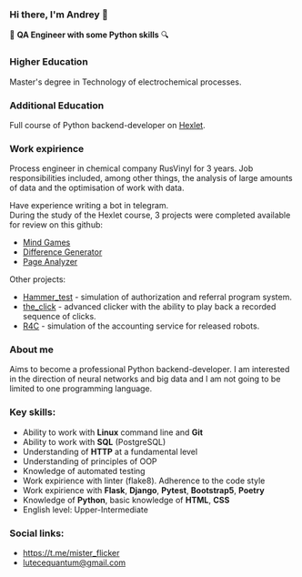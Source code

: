 ### Hi there, I'm Andrey 👋

🔎 **QA Engineer with some Python skills** 🔍

### Higher Education
Master's degree in Technology of electrochemical processes.

### Additional Education
Full course of Python backend-developer on [Hexlet](https://ru.hexlet.io/).

### Work expirience
Process engineer in chemical company RusVinyl for 3 years. Job responsibilities included, among other things, the analysis of large amounts of data and the optimisation of work with data.

Have experience writing a bot in telegram.  
During the study of the Hexlet course, 3 projects were completed available for review on this github:
- [Mind Games](https://github.com/MisterFlicker/python-project-49)
- [Difference Generator](https://github.com/MisterFlicker/python-project-50)
- [Page Analyzer](https://github.com/MisterFlicker/python-project-83)

Other projects:
- [Hammer_test](https://github.com/MisterFlicker/hammer_test) - simulation of authorization and referral program system.
- [the_click](https://github.com/MisterFlicker/the_click) - advanced clicker with the ability to play back a recorded sequence of clicks.
- [R4C](https://github.com/MisterFlicker/R4C) - simulation of the accounting service for released robots.

### About me
Aims to become a professional Python backend-developer. I am interested in the direction of neural networks and big data and I am not going to be limited to one programming language.

### Key skills:
- Ability to work with **Linux** command line and **Git**
- Ability to work with **SQL** (PostgreSQL)
- Understanding of **HTTP** at a fundamental level
- Understanding of principles of OOP
- Knowledge of automated testing
- Work expirience with linter (flake8). Adherence to the code style
- Work expirience with **Flask**, **Django**, **Pytest**, **Bootstrap5**, **Poetry**
- Knowledge of **Python**, basic knowledge of **HTML**, **CSS**
- English level: Upper-Intermediate

### Social links:
- https://t.me/mister_flicker
- lutecequantum@gmail.com

<!--
**MisterFlicker/MisterFlicker** is a ✨ _special_ ✨ repository because its `README.md` (this file) appears on your GitHub profile.

Here are some ideas to get you started:

- 🔭 I’m currently working on ...
- 🌱 I’m currently learning ...
- 👯 I’m looking to collaborate on ...
- 🤔 I’m looking for help with ...
- 💬 Ask me about ...
- 📫 How to reach me: ...
- 😄 Pronouns: ...
- ⚡ Fun fact: ...
-->
